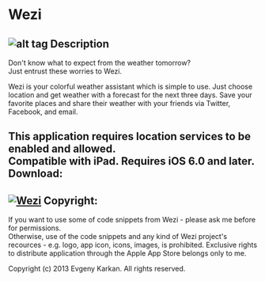 Wezi
====
![alt tag](https://raw.github.com/EvgenyKarkan/Wezi/master/Wezi/Resourses/Images/app_icons/gitHubIcon.png)
Description
-----------
Don't know what to expect from the weather tomorrow?  
Just entrust these worries to Wezi.

Wezi is your colorful weather assistant which is simple to use. 
Just choose location and get weather with a forecast for the next three days. 
Save your favorite places and share their weather with your friends via Twitter, Facebook, and email. 

This application requires location services to be enabled and allowed.  
Compatible with iPad. Requires iOS 6.0 and later.
Download:
--------
[![Wezi](https://raw.github.com/EvgenyKarkan/Wezi/master/Wezi/Resourses/Images/Download_on_the_App_Store_Badge_US-UK_135x40.png)](https://itunes.apple.com/us/app/wezi/id701115901?mt=8 "Wezi") 
Copyright:
-----------
If you want to use some of code snippets from Wezi - please ask me before for permissions.   
Otherwise, use of the code snippets and any kind of Wezi project's recources - e.g. logo, app icon, icons, images, is prohibited.
Exclusive rights to distribute application through the Apple App Store belongs only to me. 

Copyright (c) 2013 Evgeny Karkan. All rights reserved.


